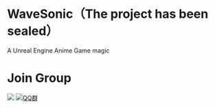 # WaveSonic（The project has been sealed）
A Unreal Engine Anime Game magic

# Join Group
[![](https://dcbadge.vercel.app/api/server/QYu59wctHT)](https://discord.gg/QYu59wctHT)
[![QQ群](https://i.postimg.cc/MGqtP1P8/image.png)](https://qm.qq.com/q/FVX6QpU5qi)
